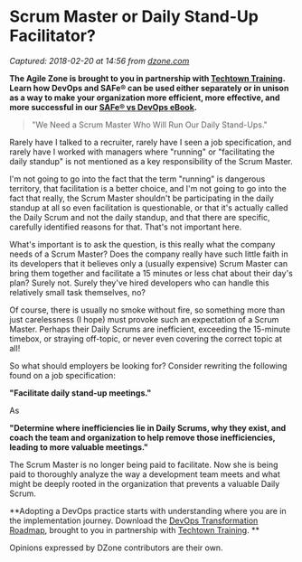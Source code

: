 # Scrum Master or Daily Stand-Up Facilitator?

_Captured: 2018-02-20 at 14:56 from [dzone.com](https://dzone.com/articles/scrum-master-or-daily-stand-up-facilitator?edition=362117&utm_source=Zone%20Newsletter&utm_medium=email&utm_campaign=agile%202018-02-20)_

**The Agile Zone is brought to you in partnership with [Techtown Training](https://dzone.com/go?i=275424&u=http%3A%2F%2Ftechtowntraining.com%2F%3Futm_source%3Ddzone%26utm_medium%3Dfooter). Learn how DevOps and SAFe® can be used either separately or in unison as a way to make your organization more efficient, more effective, and more successful in our [SAFe® vs DevOps eBook](https://dzone.com/go?i=275424&u=http%3A%2F%2Fpages.aspeinc.com%2FSAFe-vs-DevOps.html%3Futm_source%3Ddzone%26utm_medium%3Dfooter%26utm_campaign%3Dsafe_vs_devops%26utm_content%3Debook).**

> "We Need a Scrum Master Who Will Run Our Daily Stand-Ups."

Rarely have I talked to a recruiter, rarely have I seen a job specification, and rarely have I worked with managers where "running" or "facilitating the daily standup" is not mentioned as a key responsibility of the Scrum Master.

I'm not going to go into the fact that the term "running" is dangerous territory, that facilitation is a better choice, and I'm not going to go into the fact that really, the Scrum Master shouldn't be participating in the daily standup at all so even facilitation is questionable, or that it's actually called the Daily Scrum and not the daily standup, and that there are specific, carefully identified reasons for that. That's not important here.

What's important is to ask the question, is this really what the company needs of a Scrum Master? Does the company really have such little faith in its developers that it believes only a (usually expensive) Scrum Master can bring them together and facilitate a 15 minutes or less chat about their day's plan? Surely not. Surely they've hired developers who can handle this relatively small task themselves, no?

Of course, there is usually no smoke without fire, so something more than just carelessness (I hope) must provoke such an expectation of a Scrum Master. Perhaps their Daily Scrums are inefficient, exceeding the 15-minute timebox, or straying off-topic, or never even covering the correct topic at all!

So what should employers be looking for? Consider rewriting the following found on a job specification:

**"Facilitate daily stand-up meetings."**

As

**"Determine where inefficiencies lie in Daily Scrums, why they exist, and coach the team and organization to help remove those inefficiencies, leading to more valuable meetings."**

The Scrum Master is no longer being paid to facilitate. Now she is being paid to thoroughly analyze the way a development team meets and what might be deeply rooted in the organization that prevents a valuable Daily Scrum.

**Adopting a DevOps practice starts with understanding where you are in the implementation journey. Download the [DevOps Transformation Roadmap](https://dzone.com/go?i=266427&u=http%3A%2F%2Fpages.techtowntraining.com%2FDevOpsRoadmapDzone_DevOpsTransformationRoadmap.html%3Futm_source%3Ddzone%26utm_medium%3Dheader%26utm_campaign%3Ddevops-transformation), brought to you in partnership with [Techtown Training](https://dzone.com/go?i=266427&u=http%3A%2F%2Fwww.techtowntraining.com%2F). **

Opinions expressed by DZone contributors are their own.
